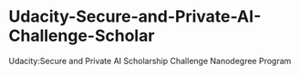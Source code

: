 # Udacity-Secure-and-Private-AI-Challenge-Scholar
Udacity:Secure and Private AI Scholarship Challenge Nanodegree Program
